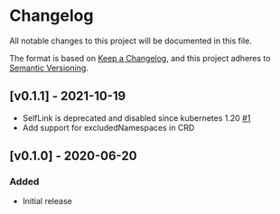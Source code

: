 # Changelog

All notable changes to this project will be documented in this file.

The format is based on [Keep a Changelog](https://keepachangelog.com/en/1.0.0/),
and this project adheres to [Semantic Versioning](https://semver.org/spec/v2.0.0.html).

## [v0.1.1] - 2021-10-19

- SelfLink is deprecated and disabled since kubernetes 1.20 [#1](https://github.com/blakelead/nsinjector/pull/1)
- Add support for excludedNamespaces in CRD

## [v0.1.0] - 2020-06-20

### Added

- Initial release

